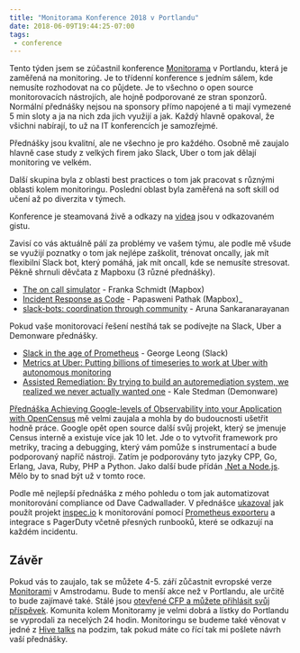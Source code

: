 ```yaml
---
title: "Monitorama Konference 2018 v Portlandu"
date: 2018-06-09T19:44:25-07:00
tags:
 - conference
---
```


Tento týden jsem se zúčastnil konference [Monitorama](https://monitorama.com) v Portlandu, která je zaměřená na monitoring. Je to třídenní konference s jedním sálem, kde nemusíte rozhodovat na co půjdete. Je to všechno o open source monitorovacích nástrojích, ale hojně podporované ze stran sponzorů. Normální přednášky nejsou na sponsory přímo napojené a ti mají vymezené 5 min sloty a ja na nich zda jich využijí a jak. Každý hlavně opakoval, že všichni nabírají, to už na IT konferencích je samozřejmé.

Přednášky jsou kvalitní, ale ne všechno je pro každého. Osobně mě zaujalo hlavně case study z velkých firem jako Slack, Uber o tom jak dělají monitoring ve velkém.

Další skupina byla z oblasti best practices o tom jak pracovat s různými oblasti kolem monitoringu. Poslední oblast byla zaměřená na soft skill od učení až po diverzita v týmech.

Konference je steamovaná živě a odkazy na [videa](https://gist.github.com/irabinovitch/9768289082f269a5174bee49a13f46ca) jsou v odkazovaném gistu.

Zavisí co vás aktuálně pálí za problémy ve vašem týmu, ale podle mě všude se využijí poznatky o tom jak nejlépe zaškolit, trénovat oncally, jak mít flexibilní Slack bot, který pomáhá, jak mít oncall, kde se nemusíte stresovat. Pěkně shrnuli děvčata z Mapboxu (3 různé přednášky).

- [The on call simulator](https://youtu.be/QZf60dYMxKY?t=20417) - Franka Schmidt (Mapbox)
- [Incident Response as Code](https://youtu.be/1YITF2_Yba8?t=20029) - Papasweni Pathak (Mapbox)_
- [slack-bots: coordination through community](https://youtu.be/1YITF2_Yba8?t=6460) - Aruna Sankaranarayanan

Pokud vaše monitorovací řešení nestíhá tak se podívejte na Slack, Uber a Demonware přednášky.

- [Slack in the age of Prometheus](https://youtu.be/1YITF2_Yba8?t=17263) - George Leong (Slack)
- [Metrics at Uber: Putting billions of timeseries to work at Uber with autonomous monitoring](https://youtu.be/M0CLU4Onko4?t=7243)
- [Assisted Remediation: By trying to build an autoremediation system, we realized we never actually wanted one](https://youtu.be/M0CLU4Onko4?t=19938) - Kale Stedman (Demonware)

[Přednáška Achieving Google-levels of Observability into your Application with OpenCensus](https://youtu.be/M0CLU4Onko4?t=1748) mě velmi zaujala a mohla by do budoucnosti ušetřit hodně práce. Google opět open source další svůj projekt, který se jmenuje Census interně a existuje více jak 10 let. Jde o to vytvořit framework pro metriky, tracing a debugging, který vám pomůže s instrumentací a bude podporovaný napříč nástroji. Zatím je podporovány tyto jazyky CPP, Go, Erlang, Java, Ruby, PHP a Python. Jako další bude přídán [.Net a Node.js](https://opensource.googleblog.com/2018/05/opencensus-journey-ahead-part-1.html). Mělo by to snad být už v tomto roce.

Podle mě nejlepší přednáška z mého pohledu o tom jak automatizovat monitorování compliance od Dave Cadwallader. V přednášce [ukazoval](https://github.com/geekdave/monitorama) jak použít projekt [inspec.io](https://www.inspec.io) k monitorování pomocí [Prometheus exporteru](https://github.com/geekdave/prometheus_inspec_exporter) a integrace s PagerDuty včetně přesných runbooků, které se odkazují na každém incidentu.


## Závěr

Pokud vás to zaujalo, tak se můžete 4-5. září zůčastnit evropské verze [Monitorami](https://monitorama.eu) v Amstrodamu. Bude to menší akce než v Portlandu, ale určitě to bude zajímavé také. Stálé jsou [otevřené CFP a můžete přihlásit svůj příspěvek](http://monitorama.eu/#cfp). Komunita kolem Monitoramy je velmi dobrá a lístky do Portlandu se vyprodali za necelých 24 hodin. Monitoringu se budeme také věnovat v jedné z [Hive talks](https://meetup.com/apiaryio) na podzim, tak pokud máte co řící tak mi pošlete návrh vaší přednášky.
